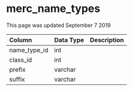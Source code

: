 # merc\_name\_types

This page was updated September 7 2019

| Column | Data Type | Description |
| :--- | :--- | :--- |
| name\_type\_id | int |  |
| class\_id | int |  |
| prefix | varchar |  |
| suffix | varchar |  |

